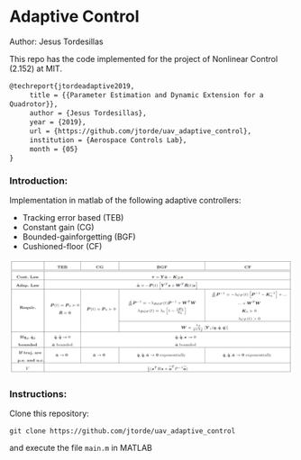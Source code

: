 # Adaptive Control  #

Author: Jesus Tordesillas

This repo has the code implemented for the project of Nonlinear Control (2.152) at MIT.

```
@techreport{jtordeadaptive2019,
     title = {{Parameter Estimation and Dynamic Extension for a Quadrotor}},
     author = {Jesus Tordesillas},
     year = {2019},
     url = {https://github.com/jtorde/uav_adaptive_control},
     institution = {Aerospace Controls Lab},
     month = {05}
}
```

### Introduction:
Implementation in matlab of the following adaptive controllers:

* Tracking error based (TEB)
* Constant gain (CG)
* Bounded-gainforgetting (BGF)
* Cushioned-floor (CF)

![](./imgs/adaptive_control.PNG) 

### Instructions:
Clone this repository:
```
git clone https://github.com/jtorde/uav_adaptive_control
```
and execute the file `main.m` in MATLAB
